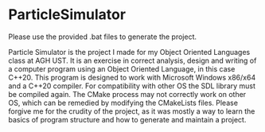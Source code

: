 # ParticleSimulator

Please use the provided .bat files to generate the project.

Particle Simulator is the project I made for my Object Oriented Languages class at AGH UST. It is an exercise in correct analysis, design and writing of a computer program using an Object Oriented Language, in this case C++20. 
This program is designed to work with Microsoft Windows x86/x64 and a C++20 compiler. For compatibility with other OS the SDL library must be compiled again. The CMake process may not correctly work on other OS, which can be remedied by modifying the CMakeLists files.
Please forgive me for the crudity of the project, as it was mostly a way to learn the basics of program structure and how to generate and maintain a project.
